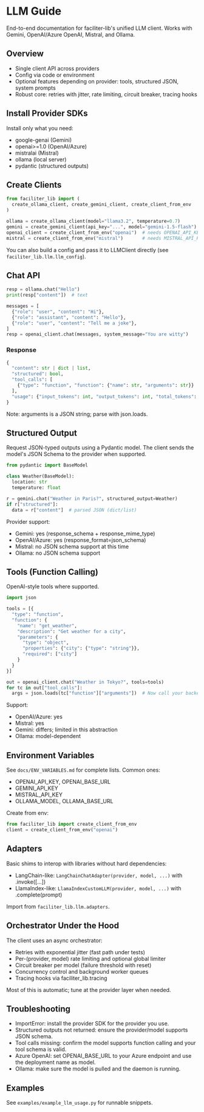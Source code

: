 # LLM Guide

End-to-end documentation for faciliter-lib's unified LLM client. Works with Gemini, OpenAI/Azure OpenAI, Mistral, and Ollama.

## Overview

- Single client API across providers
- Config via code or environment
- Optional features depending on provider: tools, structured JSON, system prompts
- Robust core: retries with jitter, rate limiting, circuit breaker, tracing hooks

## Install Provider SDKs

Install only what you need:

- google-genai (Gemini)
- openai>=1.0 (OpenAI/Azure)
- mistralai (Mistral)
- ollama (local server)
- pydantic (structured outputs)

## Create Clients

```python
from faciliter_lib import (
  create_ollama_client, create_gemini_client, create_client_from_env
)

ollama = create_ollama_client(model="llama3.2", temperature=0.7)
gemini = create_gemini_client(api_key="...", model="gemini-1.5-flash")
openai_client = create_client_from_env("openai")  # needs OPENAI_API_KEY
mistral = create_client_from_env("mistral")       # needs MISTRAL_API_KEY
```

You can also build a config and pass it to LLMClient directly (see `faciliter_lib.llm.llm_config`).

## Chat API

```python
resp = ollama.chat("Hello")
print(resp["content"])  # text

messages = [
  {"role": "user", "content": "Hi"},
  {"role": "assistant", "content": "Hello"},
  {"role": "user", "content": "Tell me a joke"},
]
resp = openai_client.chat(messages, system_message="You are witty")
```

### Response

```python
{
  "content": str | dict | list,
  "structured": bool,
  "tool_calls": [
    {"type": "function", "function": {"name": str, "arguments": str}}
  ],
  "usage": {"input_tokens": int, "output_tokens": int, "total_tokens": int, "cost_usd": float}
}
```

Note: arguments is a JSON string; parse with json.loads.

## Structured Output

Request JSON-typed outputs using a Pydantic model. The client sends the model's JSON Schema to the provider when supported.

```python
from pydantic import BaseModel

class Weather(BaseModel):
  location: str
  temperature: float

r = gemini.chat("Weather in Paris?", structured_output=Weather)
if r["structured"]:
  data = r["content"]  # parsed JSON (dict/list)
```

Provider support:
- Gemini: yes (response_schema + response_mime_type)
- OpenAI/Azure: yes (response_format=json_schema)
- Mistral: no JSON schema support at this time
- Ollama: no JSON schema support

## Tools (Function Calling)

OpenAI-style tools where supported.

```python
import json

tools = [{
  "type": "function",
  "function": {
    "name": "get_weather",
    "description": "Get weather for a city",
    "parameters": {
      "type": "object",
      "properties": {"city": {"type": "string"}},
      "required": ["city"]
    }
  }
}]

out = openai_client.chat("Weather in Tokyo?", tools=tools)
for tc in out["tool_calls"]:
  args = json.loads(tc["function"]["arguments"])  # Now call your backend function
```

Support:
- OpenAI/Azure: yes
- Mistral: yes
- Gemini: differs; limited in this abstraction
- Ollama: model-dependent

## Environment Variables

See `docs/ENV_VARIABLES.md` for complete lists. Common ones:

- OPENAI_API_KEY, OPENAI_BASE_URL
- GEMINI_API_KEY
- MISTRAL_API_KEY
- OLLAMA_MODEL, OLLAMA_BASE_URL

Create from env:

```python
from faciliter_lib import create_client_from_env
client = create_client_from_env("openai")
```

## Adapters

Basic shims to interop with libraries without hard dependencies:

- LangChain-like: `LangChainChatAdapter(provider, model, ...)` with .invoke([...])
- LlamaIndex-like: `LlamaIndexCustomLLM(provider, model, ...)` with .complete(prompt)

Import from `faciliter_lib.llm.adapters`.

## Orchestrator Under the Hood

The client uses an async orchestrator:

- Retries with exponential jitter (fast path under tests)
- Per-(provider, model) rate limiting and optional global limiter
- Circuit breaker per model (failure threshold with reset)
- Concurrency control and background worker queues
- Tracing hooks via faciliter_lib.tracing

Most of this is automatic; tune at the provider layer when needed.

## Troubleshooting

- ImportError: install the provider SDK for the provider you use.
- Structured outputs not returned: ensure the provider/model supports JSON schema.
- Tool calls missing: confirm the model supports function calling and your tool schema is valid.
- Azure OpenAI: set OPENAI_BASE_URL to your Azure endpoint and use the deployment name as model.
- Ollama: make sure the model is pulled and the daemon is running.

## Examples

See `examples/example_llm_usage.py` for runnable snippets.
